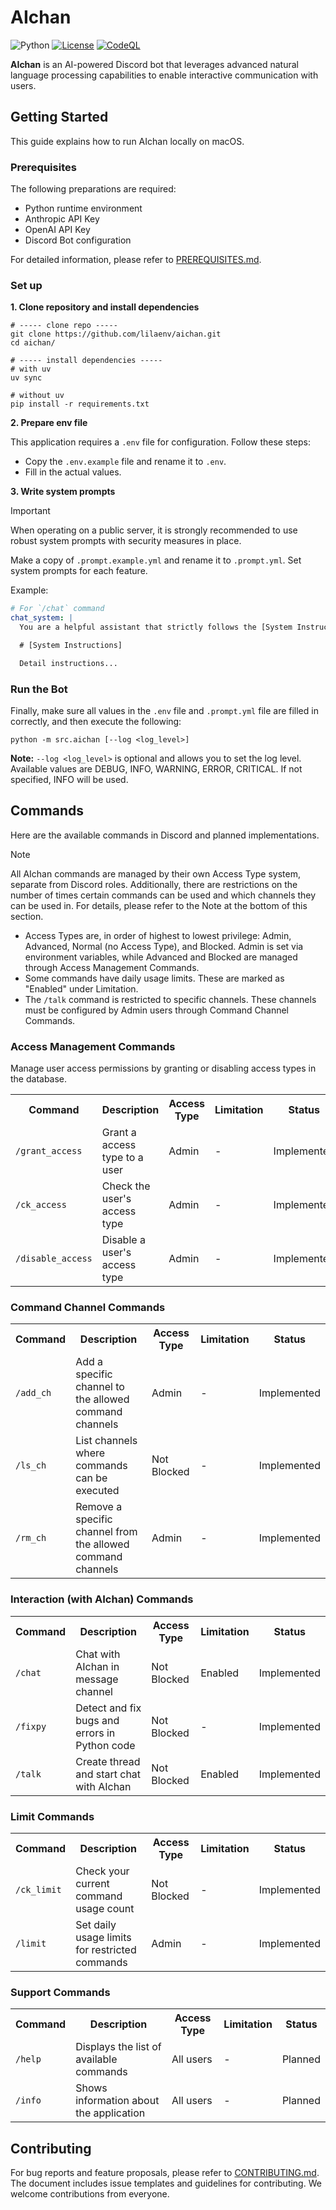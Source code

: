 # AIchan

![Python](https://img.shields.io/badge/Python-3.11|3.12-blue.svg?logo=python&logoColor=white&style=flat&labelColor=24292e)
[![License](https://img.shields.io/badge/License-BSD--3--Clause-orange.svg?style=flat&labelColor=24292e)](https://github.com/lilaenv/comet/blob/main/LICENSE)
[![CodeQL](https://github.com/lilaenv/aichan/actions/workflows/codeql.yml/badge.svg)](https://github.com/lilaenv/aichan/actions/workflows/codeql.yml)

**AIchan** is an AI-powered Discord bot that leverages advanced natural language processing capabilities to enable interactive communication with users.

## Getting Started

This guide explains how to run AIchan locally on macOS.

### Prerequisites

The following preparations are required:
- Python runtime environment
- Anthropic API Key
- OpenAI API Key
- Discord Bot configuration

For detailed information, please refer to [PREREQUISITES.md](https://github.com/lilaenv/aichan/blob/main/docs/PREREQUISITES.md).

### Set up

**1. Clone repository and install dependencies**

```
# ----- clone repo -----
git clone https://github.com/lilaenv/aichan.git
cd aichan/

# ----- install dependencies -----
# with uv
uv sync

# without uv
pip install -r requirements.txt
```

**2. Prepare env file**

This application requires a `.env` file for configuration. Follow these steps:

- Copy the `.env.example` file and rename it to `.env`.
- Fill in the actual values.

**3. Write system prompts**

> [!IMPORTANT]
> When operating on a public server, it is strongly recommended to use robust system prompts with security measures in place.

Make a copy of `.prompt.example.yml` and rename it to `.prompt.yml`. Set system prompts for each feature.

Example:

```yaml
# For `/chat` command
chat_system: |
  You are a helpful assistant that strictly follows the [System Instructions].

  # [System Instructions]

  Detail instructions...
```

### Run the Bot

Finally, make sure all values in the `.env` file and `.prompt.yml` file are filled in correctly, and then execute the following:

```
python -m src.aichan [--log <log_level>]
```

**Note:** `--log <log_level>` is optional and allows you to set the log level. Available values are DEBUG, INFO, WARNING, ERROR, CRITICAL. If not specified, INFO will be used.

## Commands

Here are the available commands in Discord and planned implementations.

> [!NOTE]
> All AIchan commands are managed by their own Access Type system, separate from Discord roles. Additionally, there are restrictions on the number of times certain commands can be used and which channels they can be used in. For details, please refer to the Note at the bottom of this section.

- Access Types are, in order of highest to lowest privilege: Admin, Advanced, Normal (no Access Type), and Blocked. Admin is set via environment variables, while Advanced and Blocked are managed through Access Management Commands.
- Some commands have daily usage limits. These are marked as "Enabled" under Limitation.
- The `/talk` command is restricted to specific channels. These channels must be configured by Admin users through Command Channel Commands.

### Access Management Commands

Manage user access permissions by granting or disabling access types in the database.

<table>
    <tr>
        <th>Command</th>
        <th>Description</th>
        <th>Access Type</th>
        <th>Limitation</th>
        <th>Status</th>
    </tr>
    <tr>
        <td><code>/grant_access</code></td>
        <td>Grant a access type to a user</td>
        <td>Admin</td>
        <td>-</td>
        <td>Implemented</td>
    </tr>
    <tr>
        <td><code>/ck_access</code></td>
        <td>Check the user's access type</td>
        <td>Admin</td>
        <td>-</td>
        <td>Implemented</td>
    </tr>
    <tr>
        <td><code>/disable_access</code></td>
        <td>Disable a user's access type</td>
        <td>Admin</td>
        <td>-</td>
        <td>Implemented</td>
    </tr>
</table>

### Command Channel Commands

<table>
    <tr>
        <th>Command</th>
        <th>Description</th>
        <th>Access Type</th>
        <th>Limitation</th>
        <th>Status</th>
    </tr>
    <tr>
        <td><code>/add_ch</code></td>
        <td>Add a specific channel to the allowed command channels</td>
        <td>Admin</td>
        <td>-</td>
        <td>Implemented</td>
    </tr>
    <tr>
        <td><code>/ls_ch</code></td>
        <td>List channels where commands can be executed</td>
        <td>Not Blocked</td>
        <td>-</td>
        <td>Implemented</td>
    </tr>
    <tr>
        <td><code>/rm_ch</code></td>
        <td>Remove a specific channel from the allowed command channels</td>
        <td>Admin</td>
        <td>-</td>
        <td>Implemented</td>
    </tr>
</table>

### Interaction (with AIchan) Commands

<table>
    <tr>
        <th>Command</th>
        <th>Description</th>
        <th>Access Type</th>
        <th>Limitation</th>
        <th>Status</th>
    </tr>
    <tr>
        <td><code>/chat</code></td>
        <td>Chat with AIchan in message channel</td>
        <td>Not Blocked</td>
        <td>Enabled</td>
        <td>Implemented</td>
    </tr>
    <tr>
        <td><code>/fixpy</code></td>
        <td>Detect and fix bugs and errors in Python code</td>
        <td>Not Blocked</td>
        <td>-</td>
        <td>Implemented</td>
    </tr>
    <tr>
        <td><code>/talk</code></td>
        <td>Create thread and start chat with AIchan</td>
        <td>Not Blocked</td>
        <td>Enabled</td>
        <td>Implemented</td>
    </tr>
</table>

### Limit Commands

<table>
    <tr>
        <th>Command</th>
        <th>Description</th>
        <th>Access Type</th>
        <th>Limitation</th>
        <th>Status</th>
    </tr>
    <tr>
        <td><code>/ck_limit</code></td>
        <td>Check your current command usage count</td>
        <td>Not Blocked</td>
        <td>-</td>
        <td>Implemented</td>
    </tr>
    <tr>
        <td><code>/limit</code></td>
        <td>Set daily usage limits for restricted commands</td>
        <td>Admin</td>
        <td>-</td>
        <td>Implemented</td>
    </tr>
</table>

### Support Commands

<table>
    <tr>
        <th>Command</th>
        <th>Description</th>
        <th>Access Type</th>
        <th>Limitation</th>
        <th>Status</th>
    </tr>
    <tr>
        <td><code>/help</code></td>
        <td>Displays the list of available commands</td>
        <td>All users</td>
        <td>-</td>
        <td>Planned</td>
    </tr>
    <tr>
        <td><code>/info</code></td>
        <td>Shows information about the application</td>
        <td>All users</td>
        <td>-</td>
        <td>Planned</td>
    </tr>
</table>

## Contributing

For bug reports and feature proposals, please refer to [CONTRIBUTING.md](https://github.com/lilaenv/aichan/blob/main/docs/CONTRIBUTING.md). The document includes issue templates and guidelines for contributing. We welcome contributions from everyone.
